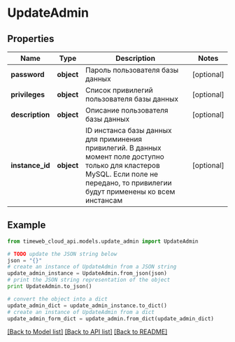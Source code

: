 # UpdateAdmin


## Properties
Name | Type | Description | Notes
------------ | ------------- | ------------- | -------------
**password** | **object** | Пароль пользователя базы данных | [optional] 
**privileges** | **object** | Список привилегий пользователя базы данных | [optional] 
**description** | **object** | Описание пользователя базы данных | [optional] 
**instance_id** | **object** | ID инстанса базы данных для приминения привилегий. В данных момент поле доступно только для кластеров MySQL. Если поле не передано, то привилегии будут применены ко всем инстансам | [optional] 

## Example

```python
from timeweb_cloud_api.models.update_admin import UpdateAdmin

# TODO update the JSON string below
json = "{}"
# create an instance of UpdateAdmin from a JSON string
update_admin_instance = UpdateAdmin.from_json(json)
# print the JSON string representation of the object
print UpdateAdmin.to_json()

# convert the object into a dict
update_admin_dict = update_admin_instance.to_dict()
# create an instance of UpdateAdmin from a dict
update_admin_form_dict = update_admin.from_dict(update_admin_dict)
```
[[Back to Model list]](../README.md#documentation-for-models) [[Back to API list]](../README.md#documentation-for-api-endpoints) [[Back to README]](../README.md)


